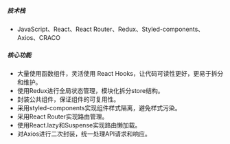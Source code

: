 ##### 技术栈

- JavaScript、React、React Router、Redux、Styled-components、 Axios、CRACO

##### 核心功能

- 大量使用函数组件，灵活使用 React Hooks，让代码可读性更好，更易于拆分和维护。
- 使用Redux进行全局状态管理，模块化拆分store结构。
- 封装公共组件，保证组件的可复用性。
- 采用styled-components实现组件样式隔离，避免样式污染。
- 采用React Router实现路由管理。
- 使用React.lazy和Suspense实现路由懒加载。
- 对Axios进行二次封装，统一处理API请求和响应。
